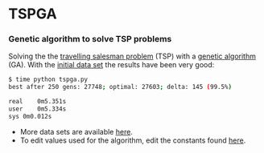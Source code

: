 # TSPGA
### Genetic algorithm to solve TSP problems

Solving the the [travelling salesman problem](https://en.wikipedia.org/wiki/Travelling_salesman_problem) (TSP) with a 
[genetic algorithm](https://en.wikipedia.org/wiki/Genetic_algorithm) (GA). With the 
[initial data set](https://github.com/EvilScott/tspga/blob/master/data/western_sahara.py) the results have been very good:
```bash
$ time python tspga.py 
best after 250 gens: 27748; optimal: 27603; delta: 145 (99.5%)

real	0m5.351s
user	0m5.334s
sys	0m0.012s
```

- More data sets are available [here](http://www.math.uwaterloo.ca/tsp/world/countries.html).
- To edit values used for the algorithm, edit the constants found [here](https://github.com/EvilScott/tspga/blob/master/values.py).
